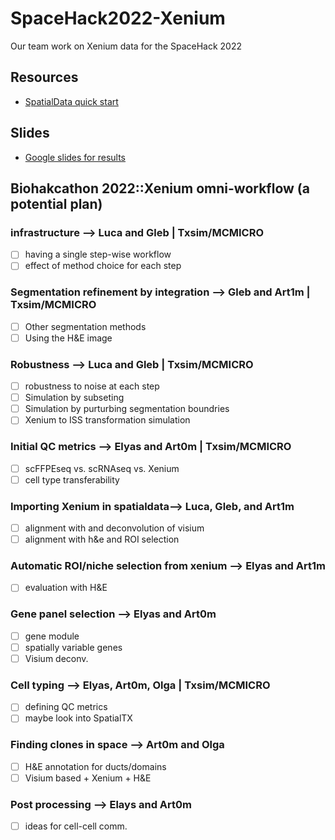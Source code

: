 # SpaceHack2022-Xenium
Our team work on Xenium data for the SpaceHack 2022

## Resources
- [SpatialData quick start](spatialdata.md)

## Slides
- [Google slides for results](https://docs.google.com/presentation/d/1uDC-YL4miMirfymsOrJFC4NmRo4JcPb1iX5XEZXXNoI/edit#slide=id.p)

## Biohakcathon 2022::Xenium omni-workflow (a potential plan)

### infrastructure --> **Luca and Gleb | Txsim/MCMICRO**
- [ ] having a single step-wise workflow 
- [ ] effect of method choice for each step

### Segmentation refinement by integration --> **Gleb and Art1m | Txsim/MCMICRO**
- [ ] Other segmentation methods
- [ ] Using the H&E image
	
### Robustness --> **Luca and Gleb | Txsim/MCMICRO** 
- [ ] robustness to noise at each step
- [ ] Simulation by subseting 
- [ ] Simulation by purturbing segmentation boundries 
- [ ] Xenium to ISS transformation simulation
	
### Initial QC metrics --> **Elyas and Art0m | Txsim/MCMICRO**
- [ ] scFFPEseq vs. scRNAseq vs. Xenium
- [ ] cell type transferability 
	
### Importing Xenium in spatialdata--> **Luca, Gleb, and Art1m** 
- [ ] alignment with and deconvolution of visium 
- [ ] alignment with h&e and ROI selection
	
### Automatic ROI/niche selection from xenium --> **Elyas and Art1m**
- [ ] evaluation with H&E
	
### Gene panel selection --> **Elyas and Art0m**
- [ ] gene module 
- [ ] spatially variable genes
- [ ] Visium deconv.
	
### Cell typing --> **Elyas, Art0m, Olga | Txsim/MCMICRO**
- [ ] defining QC metrics
- [ ] maybe look into SpatialTX
	
### Finding clones in space --> **Art0m and Olga**
- [ ] H&E annotation for ducts/domains
- [ ] Visium based + Xenium + H&E
	
### Post processing --> **Elays and Art0m**
- [ ] ideas for cell-cell comm. 
